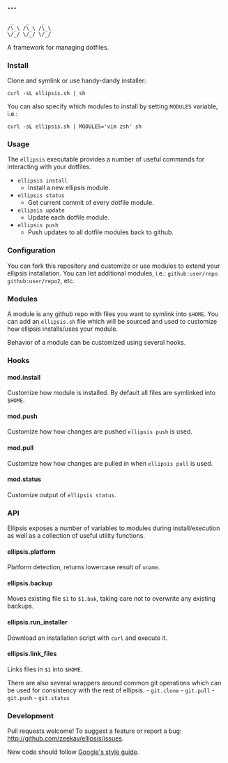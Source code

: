 ## …
     _    _    _
    /\_\ /\_\ /\_\
    \/_/ \/_/ \/_/

A framework for managing dotfiles.

### Install
Clone and symlink or use handy-dandy installer:

    curl -sL ellipsis.sh | sh

You can also specify which modules to install by setting `MODULES` variable, i.e.:

    curl -sL ellipsis.sh | MODULES='vim zsh' sh

### Usage
The `ellipsis` executable provides a number of useful commands for interacting
with your dotfiles.

- `ellipsis install`
    - Install a new ellipsis module.
- `ellipsis status`
    - Get current commit of every dotfile module.
- `ellipsis update`
    - Update each dotfile module.
- `ellipsis push`
    - Push updates to all dotfile modules back to github.

### Configuration
You can fork this repository and customize or use modules to extend your
ellipsis installation. You can list additional modules, i.e.:
`github:user/repo github:user/repo2`, etc.

### Modules
A module is any github repo with files you want to symlink into `$HOME`. You can
add an `ellipsis.sh` file which will be sourced and used to customize how
ellipsis installs/uses your module.

Behavior of a module can be customized using several hooks.

### Hooks

#### mod.install
Customize how module is installed. By default all files are symlinked into `$HOME`.

#### mod.push
Customize how how changes are pushed `ellipsis push` is used.

#### mod.pull
Customize how how changes are pulled in when `ellipsis pull` is used.

#### mod.status
Customize output of `ellipsis status`.

### API
Ellipsis exposes a number of variables to modules during install/execution as
well as a collection of useful utility functions.

#### ellipsis.platform
Platform detection, returns lowercase result of `uname`.

#### ellipsis.backup
Moves existing file `$1` to `$1.bak`, taking care not to overwrite any existing
backups.

#### ellipsis.run_installer
Download an installation script with `curl` and execute it.

#### ellipsis.link_files
Links files in `$1` into `$HOME`.

There are also several wrappers around common git operations which can be used
for consistency with the rest of ellipsis.
    - `git.clone`
    - `git.pull`
    - `git.push`
    - `git.status`

### Development
Pull requests welcome! To suggest a feature or report a bug:
http://github.com/zeekay/ellipsis/issues.

New code should follow [Google's style guide][style-guide].

[style-guide]: https://google-styleguide.googlecode.com/svn/trunk/shell.xml
